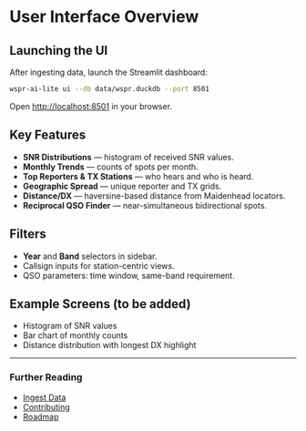 # User Interface Overview

## Launching the UI
After ingesting data, launch the Streamlit dashboard:

```bash
wspr-ai-lite ui --db data/wspr.duckdb --port 8501
```

Open [http://localhost:8501](http://localhost:8501) in your browser.

## Key Features
- **SNR Distributions** — histogram of received SNR values.
- **Monthly Trends** — counts of spots per month.
- **Top Reporters & TX Stations** — who hears and who is heard.
- **Geographic Spread** — unique reporter and TX grids.
- **Distance/DX** — haversine-based distance from Maidenhead locators.
- **Reciprocal QSO Finder** — near-simultaneous bidirectional spots.

## Filters
- **Year** and **Band** selectors in sidebar.
- Callsign inputs for station-centric views.
- QSO parameters: time window, same-band requirement.

## Example Screens (to be added)
- Histogram of SNR values
- Bar chart of monthly counts
- Distance distribution with longest DX highlight

---
### Further Reading
- [Ingest Data](../userguide/cli/ingest.md)
- [Contributing](../CONTRIBUTING.md)
- [Roadmap](../ROADMAP.md)
